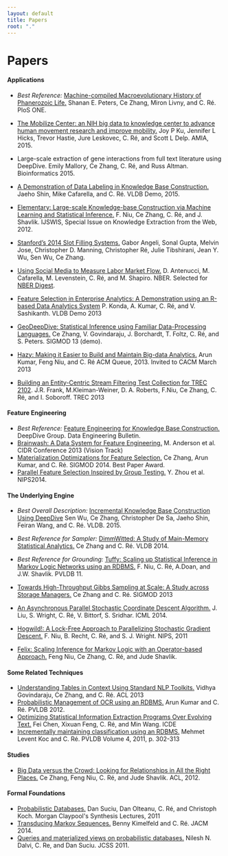 ```yaml
---
layout: default
title: Papers
root: "."
---
```


# Papers

#### Applications

- *Best Reference:* [Machine-compiled Macroevolutionary History of Phanerozoic Life.](http://arxiv.org/abs/1406.2963)
  Shanan E. Peters, Ce Zhang, Miron Livny, and C. Ré. PloS ONE.

- [The Mobilize Center: an NIH big data to knowledge center to advance human movement research and improve mobility.](http://jamia.oxfordjournals.org/content/early/2015/08/13/jamia.ocv071.abstract) Joy P Ku, Jennifer L Hicks, Trevor Hastie, Jure Leskovec, C. Ré, and Scott L Delp. AMIA, 2015.
- Large-scale extraction of gene interactions from full text literature using DeepDive. Emily Mallory, Ce Zhang, C. Ré, and Russ Altman. Bioinformatics 2015.
- [A Demonstration of Data Labeling in Knowledge Base Construction.](http://cs.stanford.edu/people/chrismre/papers/p2148-shin-vldb-demo.pdf) Jaeho Shin, Mike Cafarella, and C. Ré. VLDB Demo, 2015.
- [Elementary: Large-scale Knowledge-base Construction via Machine Learning and Statistical Inference.](http://www.cs.stanford.edu/people/chrismre/papers/elementary_journal.pdf)
  F. Niu, Ce Zhang, C. Ré, and J. Shavlik. IJSWIS, Special Issue on Knowledge Extraction from the Web, 2012.
- [Stanford’s 2014 Slot Filling Systems.](http://i.stanford.edu/hazy/papers/2014kbp-systemdescription.pdf)
  Gabor Angeli, Sonal Gupta, Melvin Jose, Christopher D. Manning, Christopher Ré, Julie Tibshirani, Jean Y. Wu, Sen Wu, Ce Zhang.
- [Using Social Media to Measure Labor Market Flow.](http://www-personal.umich.edu/~shapiro/papers/LaborFlowsSocialMedia.pdf)
  D. Antenucci, M. Cafarella, M. Levenstein, C. Ré, and M. Shapiro. NBER. Selected for [NBER Digest](http://www.nber.org/digest/aug14/aug14.pdf).
- [Feature Selection in Enterprise Analytics: A Demonstration using an R-based Data Analytics System](http://cs.stanford.edu/people/chrismre/papers/ColumbusDemo-VLDB.pdf)
  P. Konda, A. Kumar, C. Ré, and V. Sashikanth. VLDB Demo 2013
- [GeoDeepDive: Statistical Inference using Familiar Data-Processing Languages.](http://www.cs.stanford.edu/people/chrismre/papers/gdd_demo.pdf) Ce Zhang, V. Govindaraju, J. Borchardt, T. Foltz, C. Ré, and S. Peters. SIGMOD 13 (demo).
- [Hazy: Making it Easier to Build and Maintain Big-data Analytics.](http://queue.acm.org/detail.cfm?id=2431055)
  Arun Kumar, Feng Niu, and C. Ré ACM Queue, 2013. Invited to CACM March 2013
- [Building an Entity-Centric Stream Filtering Test Collection for TREC 2102](http://trec.nist.gov/pubs/trec21/papers/KBA.OVERVIEW.pdf). J.R. Frank, M.Kleiman-Weiner, D. A. Roberts, F.Niu, Ce Zhang, C. Ré, and I. Soboroff. TREC 2013

#### Feature Engineering

- *Best Reference:* [Feature Engineering for Knowledge Base Construction.](http://arxiv.org/abs/1407.6439) DeepDive Group. Data Engineering Bulletin.
- [Brainwash: A Data System for Feature Engineering.](http://www.cs.stanford.edu/people/chrismre/papers/mythical_man.pdf) M. Anderson et al. CIDR Conference 2013 (Vision Track)
- [Materialization Optimizations for Feature Selection.](http://cs.stanford.edu/people/chrismre/papers/mod539-zhang.pdf) Ce Zhang, Arun Kumar, and C. Ré. SIGMOD 2014. Best Paper Award.
- [Parallel Feature Selection Inspired by Group Testing.](http://papers.nips.cc/paper/5296-parallel-feature-selection-inspired-by-group-testing.pdf) Y. Zhou et al. NIPS2014.

#### The Underlying Engine

- *Best Overall Description:* [Incremental Knowledge Base Construction Using DeepDive](http://i.stanford.edu/hazy/papers/inc.pdf) Sen Wu, Ce Zhang, Christopher De Sa, Jaeho Shin, Feiran Wang, and C. Ré. VLDB. 2015.
- *Best Reference for Sampler:* [DimmWitted: A Study of Main-Memory Statistical Analytics.](http://arxiv.org/abs/1403.7550) Ce Zhang and C. Ré. VLDB 2014.
- *Best Reference for Grounding:* [Tuffy: Scaling up Statistical Inference in Markov Logic Networks using an RDBMS.](http://www.cs.stanford.edu/people/chrismre/papers/tuffy-vldb11.pdf) F. Niu, C. Ré, A.Doan, and J.W. Shavlik. PVLDB 11.

- [Towards High-Throughput Gibbs Sampling at Scale: A Study across Storage Managers.](http://www.cs.stanford.edu/people/chrismre/papers/elementary_sigmod.pdf) Ce Zhang and C. Ré. SIGMOD 2013
- [An Asynchronous Parallel Stochastic Coordinate Descent Algorithm.](http://arxiv.org/abs/1311.1873) J. Liu, S. Wright, C. Ré, V. Bittorf, S. Sridhar. ICML 2014.
- [Hogwild!: A Lock-Free Approach to Parallelizing Stochastic Gradient Descent.](http://i.stanford.edu/hazy/papers/hogwild-nips.pdf) F. Niu, B. Recht, C. Ré, and S. J. Wright. NIPS, 2011
- [Felix: Scaling Inference for Markov Logic with an Operator-based Approach.](http://arxiv.org/pdf/1108.0294v1) Feng Niu, Ce Zhang, C. Ré, and Jude Shavlik.

#### Some Related Techniques

- [Understanding Tables in Context Using Standard NLP Toolkits.](http://cs.stanford.edu/people/chrismre/papers/jointable-acl.pdf) Vidhya Govindaraju, Ce Zhang, and C. Ré. ACL 2013
- [Probabilistic Management of OCR using an RDBMS.](http://www.cs.stanford.edu/people/chrismre/papers/HazyOCR_VLDB2012.pdf) Arun Kumar and C. Ré. PVLDB 2012.
- [Optimizing Statistical Information Extraction Programs Over Evolving Text.](http://www.cs.stanford.edu/people/chrismre/papers/crflex-icde12.pdf) Fei Chen, Xixuan Feng, C. Ré, and Min Wang. ICDE
- [Incrementally maintaining classification using an RDBMS.](http://www.cs.stanford.edu/people/chrismre/papers/hazy-classification-vldb11.pdf) Mehmet Levent Koc and C. Ré. PVLDB Volume 4, 2011, p. 302-313

#### Studies

- [Big Data versus the Crowd: Looking for Relationships in All the Right Places.](http://www.cs.stanford.edu/people/chrismre/papers/acl2012.pdf) Ce Zhang, Feng Niu, C. Ré, and Jude Shavlik. ACL, 2012.

#### Formal Foundations

- [Probabilistic Databases.](http://www.morganclaypool.com/doi/pdfplus/10.2200/S00362ED1V01Y201105DTM016) Dan Suciu, Dan Olteanu, C. Ré, and Christoph Koch. Morgan Claypool's Synthesis Lectures, 2011
- [Transducing Markov Sequences.](http://dl.acm.org/citation.cfm?doid=2630065) Benny Kimelfeld and C. Ré. JACM 2014.
- [Queries and materialized views on probabilistic databases.](http://dx.doi.org/10.1016/j.jcss.2010.04.006) Nilesh N. Dalvi, C. Re, and Dan Suciu. JCSS 2011.
